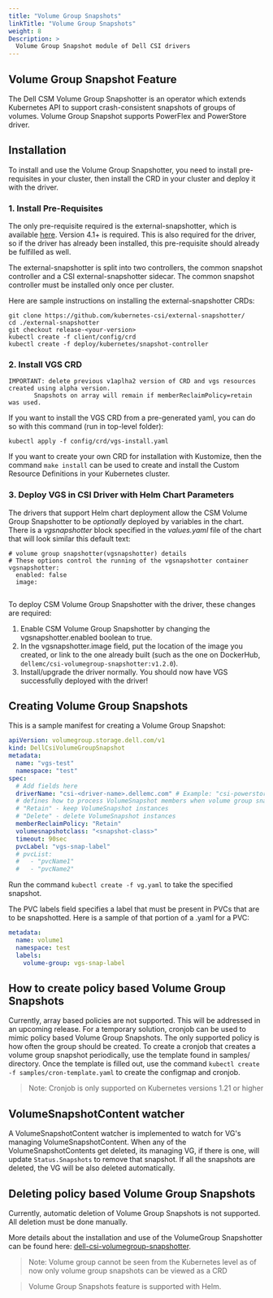```yaml
---
title: "Volume Group Snapshots"
linkTitle: "Volume Group Snapshots"
weight: 8
Description: >
  Volume Group Snapshot module of Dell CSI drivers
---
```

## Volume Group Snapshot Feature
The Dell CSM Volume Group Snapshotter is an operator which extends Kubernetes API to support crash-consistent snapshots of groups of volumes.
Volume Group Snapshot supports PowerFlex and PowerStore driver.

## Installation
To install and use the Volume Group Snapshotter, you need to install pre-requisites in your cluster, then install the CRD in your cluster and deploy it with the driver.

### 1. Install Pre-Requisites
The only pre-requisite required is the external-snapshotter, which is available [here](https://github.com/kubernetes-csi/external-snapshotter/tree/v4.1.1). Version 4.1+ is required. This is also required for the driver, so if the driver has already been installed, this pre-requisite should already be fulfilled as well.

The external-snapshotter is split into two controllers, the common snapshot controller and a CSI external-snapshotter sidecar. The common snapshot controller must be installed only once per cluster.

Here are sample instructions on installing the external-snapshotter CRDs:
```
git clone https://github.com/kubernetes-csi/external-snapshotter/
cd ./external-snapshotter
git checkout release-<your-version>
kubectl create -f client/config/crd
kubectl create -f deploy/kubernetes/snapshot-controller
```

### 2. Install VGS CRD

```
IMPORTANT: delete previous v1aplha2 version of CRD and vgs resources created using alpha version.
	   Snapshots on array will remain if memberReclaimPolicy=retain was used.
```
If you want to install the VGS CRD from a pre-generated yaml, you can do so with this command (run in top-level folder):
```
kubectl apply -f config/crd/vgs-install.yaml
```

If you want to create your own CRD for installation with Kustomize, then the command `make install` can be used to create and install the Custom Resource Definitions in your Kubernetes cluster.

### 3. Deploy VGS in CSI Driver with Helm Chart Parameters
The drivers that support Helm chart deployment allow the CSM Volume Group Snapshotter to be _optionally_ deployed 
by variables in the chart. There is a _vgsnapshotter_ block specified in the _values.yaml_ file of the chart that will look similar this default text:

```
# volume group snapshotter(vgsnapshotter) details
# These options control the running of the vgsnapshotter container
vgsnapshotter:
  enabled: false
  image: 
 
```
To deploy CSM Volume Group Snapshotter with the driver, these changes are required:
1. Enable CSM Volume Group Snapshotter by changing the vgsnapshotter.enabled boolean to true. 
2. In the vgsnapshotter.image field, put the location of the image you created, or link to the one already built (such as the one on DockerHub, `dellemc/csi-volumegroup-snapshotter:v1.2.0`).
3. Install/upgrade the driver normally. You should now have VGS successfully deployed with the driver!


## Creating Volume Group Snapshots
This is a sample manifest for creating a Volume Group Snapshot:
```yaml
apiVersion: volumegroup.storage.dell.com/v1
kind: DellCsiVolumeGroupSnapshot
metadata:
  name: "vgs-test"
  namespace: "test"
spec:
  # Add fields here
  driverName: "csi-<driver-name>.dellemc.com" # Example: "csi-powerstore.dellemc.com"
  # defines how to process VolumeSnapshot members when volume group snapshot is deleted
  # "Retain" - keep VolumeSnapshot instances
  # "Delete" - delete VolumeSnapshot instances
  memberReclaimPolicy: "Retain"
  volumesnapshotclass: "<snapshot-class>"
  timeout: 90sec
  pvcLabel: "vgs-snap-label"
  # pvcList:
  #   - "pvcName1"
  #   - "pvcName2"
```
Run the command `kubectl create -f vg.yaml` to take the specified snapshot.

The PVC labels field specifies a label that must be present in PVCs that are to be snapshotted. Here is a sample of that portion of a .yaml for a PVC:

```yaml
metadata:
  name: volume1
  namespace: test
  labels:
    volume-group: vgs-snap-label
```

## How to create policy based Volume Group Snapshots  
Currently, array based policies are not supported. This will be addressed in an upcoming release. For a temporary solution, cronjob can be used to mimic policy based Volume Group Snapshots. The only supported policy is how often the group should be created. To create a cronjob that creates a volume group snapshot periodically, use the template found in samples/ directory. Once the template is filled out, use the command `kubectl create -f samples/cron-template.yaml` to create the configmap and cronjob. 
>Note: Cronjob is only supported on Kubernetes versions 1.21 or higher 

## VolumeSnapshotContent watcher
A VolumeSnapshotContent watcher is implemented to watch for VG's managing VolumeSnapshotContent. When any of the VolumeSnapshotContents get deleted, its managing VG, if there is one, will update `Status.Snapshots` to remove that snapshot. If all the snapshots are deleted, the VG will be also deleted automatically. 

## Deleting policy based Volume Group Snapshots  
Currently, automatic deletion of Volume Group Snapshots is not supported. All deletion must be done manually.

More details about the installation and use of the VolumeGroup Snapshotter can be found here: [dell-csi-volumegroup-snapshotter](https://github.com/dell/csi-volumegroup-snapshotter).

>Note: Volume group cannot be seen from the Kubernetes level as of now only volume group snapshots can be viewed as a CRD

>Volume Group Snapshots feature is supported with Helm.
